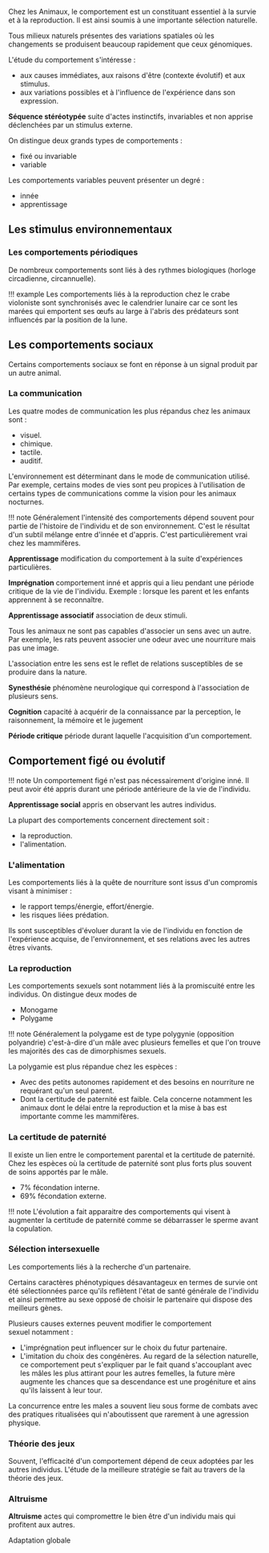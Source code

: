 Chez les Animaux, le comportement est un constituant essentiel à la survie et à la reproduction. Il est ainsi soumis à une importante sélection naturelle.

Tous milieux naturels présentes des variations spatiales où les changements se produisent beaucoup rapidement que ceux génomiques. 

L'étude du comportement s'intéresse :

* aux causes immédiates, aux raisons d'être (contexte évolutif) et aux stimulus.
* aux variations possibles et à l'influence de l'expérience dans son expression.

__Séquence stéréotypée__ suite d'actes instinctifs, invariables et non apprise déclenchées par un stimulus externe.

On distingue deux grands types de comportements :

* fixé ou invariable
* variable

Les comportements variables peuvent présenter un degré :

* innée
* apprentissage
## Les stimulus environnementaux

### Les comportements périodiques

De nombreux comportements sont liés à des rythmes biologiques (horloge circadienne, circannuelle).

!!! example
    Les comportements liés à la reproduction chez le crabe violoniste  sont synchronisés avec le calendrier lunaire car ce sont les marées qui emportent ses œufs au large à l'abris des prédateurs sont influencés par la position de la lune.
## Les comportements sociaux 

Certains comportements sociaux se font en réponse à un signal produit par un autre animal.
### La communication

Les quatre modes de communication les plus répandus chez les animaux sont :

* visuel.
* chimique.
* tactile.
* auditif.

L'environnement est déterminant dans le mode de communication utilisé. Par exemple, certains modes de vies sont peu propices à l'utilisation de certains types de communications comme la vision pour les animaux nocturnes.

!!! note
    Généralement l'intensité des comportements dépend souvent pour partie de l'histoire de l'individu et de son environnement. C'est le résultat d'un subtil mélange entre d'innée et d'appris. C'est particulièrement vrai chez les mammifères.

__Apprentissage__ modification du comportement à la suite d'expériences particulières.

__Imprégnation__ comportement inné et appris qui a lieu pendant une période critique de la vie de l'individu. Exemple : lorsque les parent et les enfants apprennent à se reconnaître.

__Apprentissage associatif__ association de deux stimuli.

Tous les animaux ne sont pas capables d'associer un sens avec un autre. Par exemple, les rats peuvent associer une odeur avec une nourriture mais pas une image.

L'association entre les sens est le reflet de relations susceptibles de se produire dans la nature.

__Synesthésie__ phénomène neurologique qui correspond à l'association de plusieurs sens.

__Cognition__ capacité à acquérir de la connaissance par la perception, le raisonnement, la mémoire et le jugement

__Période critique__ période durant laquelle l'acquisition d'un comportement.
## Comportement figé ou évolutif

!!! note
    Un comportement figé n'est pas nécessairement d'origine inné. Il peut avoir été appris durant une période antérieure de la vie de l'individu.

__Apprentissage social__ appris en observant les autres individus.

La plupart des comportements concernent directement soit :

* la reproduction.
* l'alimentation.
### L'alimentation

Les comportements liés à la quête de nourriture sont issus d'un compromis visant à minimiser :

* le rapport temps/énergie, effort/énergie.
* les risques liées prédation.

Ils sont susceptibles d'évoluer durant la vie de l'individu en fonction de l'expérience acquise, de l'environnement, et ses relations avec les autres êtres vivants.
### La reproduction

Les comportements sexuels sont notamment liés à la promiscuité entre les individus. On distingue deux modes de

* Monogame
* Polygame

!!! note
    Généralement la polygame est de type polygynie (opposition polyandrie) c'est-à-dire d'un mâle avec plusieurs femelles et que l'on trouve les majorités des cas de dimorphismes sexuels.

La polygamie est plus répandue chez les espèces :

* Avec des petits autonomes rapidement et des besoins en nourriture ne requérant qu'un seul parent.
* Dont la certitude de paternité est faible. Cela concerne notamment les animaux dont le délai entre la reproduction et la mise à bas est importante comme les mammifères.
### La certitude de paternité

Il existe un lien entre le comportement parental et la certitude de paternité. Chez les espèces où la certitude de paternité sont plus forts plus souvent de soins apportés par le mâle.

* 7% fécondation interne.
* 69% fécondation externe.

!!! note
    L'évolution a fait apparaitre des comportements qui visent à augmenter la certitude de paternité comme se débarrasser le sperme avant la copulation.
### Sélection intersexuelle

Les comportements liés à la recherche d'un partenaire.

Certains caractères phénotypiques désavantageux en termes de survie ont été sélectionnées parce qu'ils reflètent l'état de santé générale de l'individu et ainsi permettre au sexe opposé de choisir le partenaire qui dispose des meilleurs gènes.

Plusieurs causes externes peuvent modifier le comportement sexuel notamment :

* L'imprégnation peut influencer sur le choix du futur partenaire.
* L'imitation du choix des congénères. Au regard de la sélection naturelle, ce comportement peut s'expliquer par le fait quand s'accouplant avec les mâles les plus attirant pour les autres femelles, la future mère augmente les chances que sa descendance est une progéniture et ains qu'ils laissent à leur tour.

La concurrence entre les males a souvent lieu sous forme de combats avec des pratiques ritualisées qui n'aboutissent que rarement à une agression physique.
### Théorie des jeux

Souvent, l'efficacité d'un comportement dépend de ceux adoptées par les autres individus. L'étude de la meilleure stratégie se fait au travers de la théorie des jeux.
### Altruisme

__Altruisme__ actes qui compromettre le bien être d'un individu mais qui profitent aux autres.

Adaptation globale